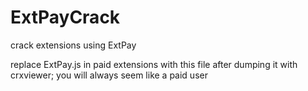# ExtPayCrack
crack extensions using ExtPay


replace ExtPay.js in paid extensions with this file after dumping it with crxviewer; you will always seem like a paid user
